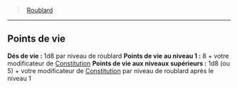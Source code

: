 ﻿---
!ClassHitPointsItem
HitDice: 1d8 par niveau de roublard
HitPointsAt1stLevel: 8 + votre modificateur de [Constitution](hd_abilities_constitution.md)
HitPointsAtHigherLevels: 1d8 (ou 5) + votre modificateur de [Constitution](hd_abilities_constitution.md) par niveau de roublard après le niveau 1
Id: rogue_hd.md#points-de-vie
ParentLink: rogue_hd.md#roublard
Name: Points de vie
ParentName: Roublard
NameLevel: 2
Attributes: {}
AttributesDictionary: >+
  {}

---
> [Roublard](hd_rogue.md)

---

## Points de vie

**Dés de vie :** 1d8 par niveau de roublard
**Points de vie au niveau 1 :** 8 + votre modificateur de [Constitution](hd_abilities_constitution.md)
**Points de vie aux niveaux supérieurs :** 1d8 (ou 5) + votre modificateur de [Constitution](hd_abilities_constitution.md) par niveau de roublard après le niveau 1

